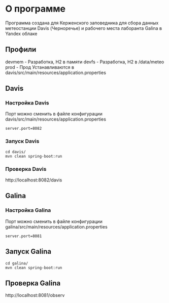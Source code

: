 # О программе
Программа создана для Керженского заповедника для сбора данных метеостанции Davis (Черноречье) и рабочего места лаборанта Galina в Yandex облаке

## Профили 
devmem - Разработка, H2 в памяти
devfs - Разработка, H2 в /data/meteo
prod - Прод
Устанавливаются в davis/src/main/resources/application.properties


## Davis 
### Настройка Davis 
Порт можно сменить в файле конфигурации davis/src/main/resources/application.properties
```
server.port=8082
```
### Запуск Davis 
```
cd davis/
mvn clean spring-boot:run
```
### Проверка Davis 
http://localhost:8082/davis

## Galina
### Настройка Galina 
Порт можно сменить в файле конфигурации galina/src/main/resources/application.properties
```
server.port=8081
```
## Запуск Galina
```
cd galina/
mvn clean spring-boot:run 
```
## Проверка Galina
http://localhost:8081/observ
